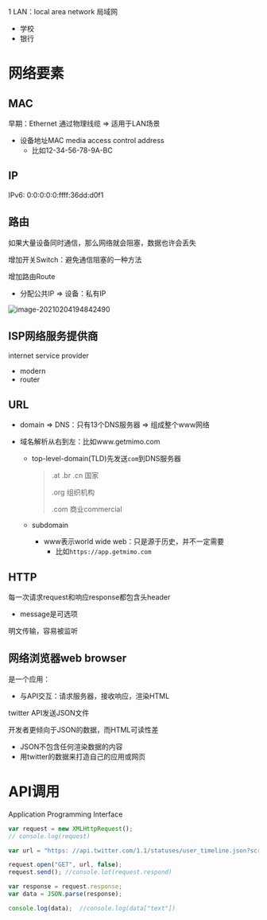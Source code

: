 1 LAN：local area network 局域网

- 学校
- 银行







# 网络要素

## MAC

早期：Ethernet 通过物理线缆 => 适用于LAN场景

- 设备地址MAC media access control address
  - 比如12-34-56-78-9A-BC



## IP

IPv6: 0:0:0:0:0:ffff:36dd:d0f1





## 路由

如果大量设备同时通信，那么网络就会阻塞，数据也许会丢失

增加开关Switch：避免通信阻塞的一种方法

增加路由Route

- 分配公共IP => 设备：私有IP

![image-20210204194842490](https://cdn.jsdelivr.net/gh/DaiDuncan/PicUploader/img/20210204194842.png)



## ISP网络服务提供商

internet service provider

- modern
- router





## URL

- domain => DNS：只有13个DNS服务器 => 组成整个www网络

- 域名解析从右到左：比如www.getmimo.com

  - top-level-domain(TLD)先发送`com`到DNS服务器

    > .at .br .cn 国家
    >
    > .org 组织机构
    >
    > .com 商业commercial

  - subdomain

    - www表示world wide web：只是源于历史，并不一定需要
      - 比如`https://app.getmimo.com`



## HTTP

每一次请求request和响应response都包含头header

- message是可选项



明文传输，容易被监听





## 网络浏览器web browser

是一个应用：

- 与API交互：请求服务器，接收响应，渲染HTML



twitter API发送JSON文件

开发者更倾向于JSON的数据，而HTML可读性差

- JSON不包含任何渲染数据的内容
- 用twitter的数据来打造自己的应用或网页





# API调用

Application Programming Interface

```javascript
var request = new XMLHttpRequest();
// console.log(request)

var url = "https: //api.twitter.com/1.1/statuses/user_timeline.json?screen_name=getmimo";

request.open("GET", url, false);
request.send();	//console.lot(request.respond)

var response = request.response;
var data = JSON.parse(response);

console.log(data);	//console.log(data["text"])
```

